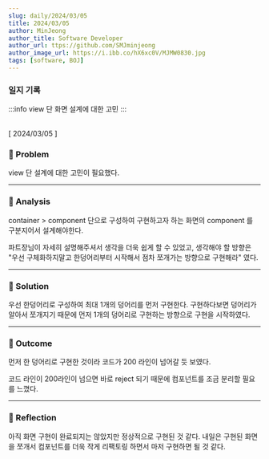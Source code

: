 ```yaml
---
slug: daily/2024/03/05
title: 2024/03/05
author: MinJeong
author_title: Software Developer
author_url: ttps://github.com/SMJminjeong
author_image_url: https://i.ibb.co/hX6xc0V/MJMW0830.jpg
tags: [software, BOJ]
---
```


### 일지 기록

:::info
view 단 화면 설계에 대한 고민
:::

<br/>
[ 2024/03/05 ]

### 🧐 Problem

view 단 설계에 대한 고민이 필요했다.

---

### 👀 Analysis

container > component 단으로 구성하여 구현하고자 하는 화면의 component 를 구분지어서 설계해야한다.

파트장님이 자세히 설명해주셔서 생각을 더욱 쉽게 할 수 있었고, 생각해야 할 방향은 "우선 구체화하지말고 한덩어리부터 시작해서 점차 쪼개가는 방향으로 구현해라" 였다.

---

### 🌈 Solution

우선 한덩어리로 구성하여 최대 1개의 덩어리를 먼저 구현한다.
구현하다보면 덩어리가 알아서 쪼개지기 때문에 먼저 1개의 덩어리로 구현하는 방향으로 구현을 시작하였다.

---

### 🎯 Outcome

먼저 한 덩어리로 구현한 것이라 코드가 200 라인이 넘어갈 듯 보였다.

코드 라인이 200라인이 넘으면 바로 reject 되기 때문에 컴포넌트를 조금 분리할 필요를 느꼈다.

---

### 👼 Reflection

아직 화면 구현이 완료되지는 않았지만 정상적으로 구현된 것 같다.
내일은 구현된 화면을 쪼개서 컴포넌트를 더욱 작게 리팩토링 하면서 마저 구현하면 될 것 같다.
